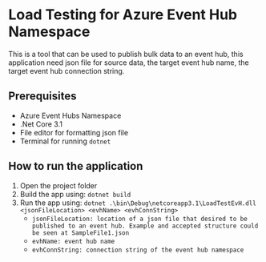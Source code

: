 ﻿# Load Testing for Azure Event Hub Namespace
This is a tool that can be used to publish bulk data to an event hub, this application need json file for source data, the target event hub name, the target event hub connection string.

## Prerequisites
- Azure Event Hubs Namespace
- .Net Core 3.1
- File editor for formatting json file
- Terminal for running `dotnet`

## How to run the application

1. Open the project folder
2. Build the app using: `dotnet build`
3. Run the app using: `dotnet .\bin\Debug\netcoreapp3.1\LoadTestEvH.dll <jsonFileLocation> <evhName> <evhConnString>`
	- `jsonFileLocation: location of a json file that desired to be published to an event hub. Example and accepted structure could be seen at SampleFile1.json`
	- `evhName: event hub name`
	- `evhConnString: connection string of the event hub namespace`
